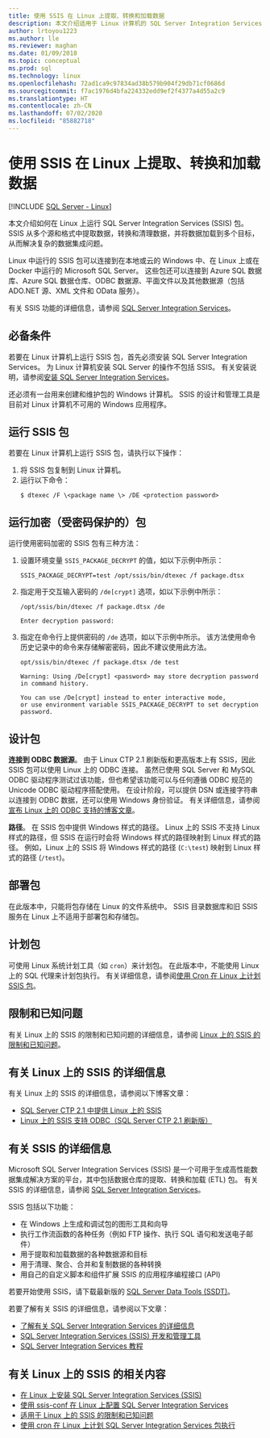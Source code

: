 ```yaml
---
title: 使用 SSIS 在 Linux 上提取、转换和加载数据
description: 本文介绍适用于 Linux 计算机的 SQL Server Integration Services (SSIS)
author: lrtoyou1223
ms.author: lle
ms.reviewer: maghan
ms.date: 01/09/2018
ms.topic: conceptual
ms.prod: sql
ms.technology: linux
ms.openlocfilehash: 72ad1ca9c97834ad38b579b904f29db71cf0686d
ms.sourcegitcommit: f7ac1976d4bfa224332edd9ef2f4377a4d55a2c9
ms.translationtype: HT
ms.contentlocale: zh-CN
ms.lasthandoff: 07/02/2020
ms.locfileid: "85882718"
---
```

# <a name="extract-transform-and-load-data-on-linux-with-ssis"></a>使用 SSIS 在 Linux 上提取、转换和加载数据

[!INCLUDE [SQL Server - Linux](../includes/applies-to-version/sql-linux.md)]

本文介绍如何在 Linux 上运行 SQL Server Integration Services (SSIS) 包。 SSIS 从多个源和格式中提取数据，转换和清理数据，并将数据加载到多个目标，从而解决复杂的数据集成问题。 

Linux 中运行的 SSIS 包可以连接到在本地或云的 Windows 中、在 Linux 上或在 Docker 中运行的 Microsoft SQL Server。 这些包还可以连接到 Azure SQL 数据库、Azure SQL 数据仓库、ODBC 数据源、平面文件以及其他数据源（包括 ADO.NET 源、XML 文件和 OData 服务）。

有关 SSIS 功能的详细信息，请参阅 [SQL Server Integration Services](../integration-services/sql-server-integration-services.md)。

## <a name="prerequisites"></a>必备条件

若要在 Linux 计算机上运行 SSIS 包，首先必须安装 SQL Server Integration Services。 为 Linux 计算机安装 SQL Server 的操作不包括 SSIS。 有关安装说明，请参阅[安装 SQL Server Integration Services](sql-server-linux-setup-ssis.md)。

还必须有一台用来创建和维护包的 Windows 计算机。 SSIS 的设计和管理工具是目前对 Linux 计算机不可用的 Windows 应用程序。 

## <a name="run-an-ssis-package"></a>运行 SSIS 包

若要在 Linux 计算机上运行 SSIS 包，请执行以下操作：

1.  将 SSIS 包复制到 Linux 计算机。
2.  运行以下命令：
    ```
    $ dtexec /F \<package name \> /DE <protection password>
    ```

## <a name="run-an-encrypted-password-protected-package"></a>运行加密（受密码保护的）包
运行使用密码加密的 SSIS 包有三种方法：

1.  设置环境变量 `SSIS_PACKAGE_DECRYPT` 的值，如以下示例中所示：

    ```
    SSIS_PACKAGE_DECRYPT=test /opt/ssis/bin/dtexec /f package.dtsx
    ```

2.  指定用于交互输入密码的 `/de[crypt]` 选项，如以下示例中所示：

    ```
    /opt/ssis/bin/dtexec /f package.dtsx /de
    
    Enter decryption password:
    ```

3.  指定在命令行上提供密码的 `/de` 选项，如以下示例中所示。 该方法使用命令历史记录中的命令来存储解密密码，因此不建议使用此方法。

    ```
    opt/ssis/bin/dtexec /f package.dtsx /de test
    
    Warning: Using /De[crypt] <password> may store decryption password in command history.
    
    You can use /De[crypt] instead to enter interactive mode,
    or use environment variable SSIS_PACKAGE_DECRYPT to set decryption password.
    ```

## <a name="design-packages"></a>设计包

**连接到 ODBC 数据源**。 由于 Linux CTP 2.1 刷新版和更高版本上有 SSIS，因此 SSIS 包可以使用 Linux 上的 ODBC 连接。 虽然已使用 SQL Server 和 MySQL ODBC 驱动程序测试过该功能，但也希望该功能可以与任何遵循 ODBC 规范的 Unicode ODBC 驱动程序搭配使用。 在设计阶段，可以提供 DSN 或连接字符串以连接到 ODBC 数据，还可以使用 Windows 身份验证。 有关详细信息，请参阅[宣布 Linux 上的 ODBC 支持的博客文章](https://blogs.msdn.microsoft.com/ssis/2017/06/16/odbc-is-supported-in-ssis-on-linux-ssis-helsinki-ctp2-1-refresh/)。

**路径**。 在 SSIS 包中提供 Windows 样式的路径。 Linux 上的 SSIS 不支持 Linux 样式的路径，但 SSIS 在运行时会将 Windows 样式的路径映射到 Linux 样式的路径。 例如，Linux 上的 SSIS 将 Windows 样式的路径 (`C:\test`) 映射到 Linux 样式的路径 (`/test`)。

## <a name="deploy-packages"></a>部署包
在此版本中，只能将包存储在 Linux 的文件系统中。 SSIS 目录数据库和旧 SSIS 服务在 Linux 上不适用于部署包和存储包。

## <a name="schedule-packages"></a>计划包
可使用 Linux 系统计划工具（如 `cron`）来计划包。 在此版本中，不能使用 Linux 上的 SQL 代理来计划包执行。 有关详细信息，请参阅[使用 Cron 在 Linux 上计划 SSIS 包](sql-server-linux-schedule-ssis-packages.md)。

## <a name="limitations-and-known-issues"></a>限制和已知问题

有关 Linux 上的 SSIS 的限制和已知问题的详细信息，请参阅 [Linux 上的 SSIS 的限制和已知问题](sql-server-linux-ssis-known-issues.md)。

## <a name="more-info-about-ssis-on-linux"></a>有关 Linux 上的 SSIS 的详细信息

有关 Linux 上的 SSIS 的详细信息，请参阅以下博客文章：

-   [SQL Server CTP 2.1 中提供 Linux 上的 SSIS](https://blogs.msdn.microsoft.com/ssis/2017/05/17/ssis-helsinki-is-available-in-sql-server-vnext-ctp2-1/)
-   [Linux 上的 SSIS 支持 ODBC（SQL Server CTP 2.1 刷新版）](https://blogs.msdn.microsoft.com/ssis/2017/06/16/odbc-is-supported-in-ssis-on-linux-ssis-helsinki-ctp2-1-refresh/)

## <a name="more-info-about-ssis"></a>有关 SSIS 的详细信息

Microsoft SQL Server Integration Services (SSIS) 是一个可用于生成高性能数据集成解决方案的平台，其中包括数据仓库的提取、转换和加载 (ETL) 包。 有关 SSIS 的详细信息，请参阅 [SQL Server Integration Services](/sql/integration-services/sql-server-integration-services)。

SSIS 包括以下功能：
- 在 Windows 上生成和调试包的图形工具和向导
- 执行工作流函数的各种任务（例如 FTP 操作、执行 SQL 语句和发送电子邮件）
- 用于提取和加载数据的各种数据源和目标
- 用于清理、聚合、合并和复制数据的各种转换
- 用自己的自定义脚本和组件扩展 SSIS 的应用程序编程接口 (API)

若要开始使用 SSIS，请下载最新版的 [SQL Server Data Tools (SSDT)](../integration-services/ssis-how-to-create-an-etl-package.md)。

若要了解有关 SSIS 的详细信息，请参阅以下文章：
- [了解有关 SQL Server Integration Services 的详细信息](../integration-services/sql-server-integration-services.md)
- [SQL Server Integration Services (SSIS) 开发和管理工具](../integration-services/integration-services-ssis-development-and-management-tools.md)
- [SQL Server Integration Services 教程](../integration-services/integration-services-tutorials.md)

## <a name="related-content-about-ssis-on-linux"></a>有关 Linux 上的 SSIS 的相关内容
-   [在 Linux 上安装 SQL Server Integration Services (SSIS)](sql-server-linux-setup-ssis.md)
-   [使用 ssis-conf 在 Linux 上配置 SQL Server Integration Services](sql-server-linux-configure-ssis.md)
-   [适用于 Linux 上的 SSIS 的限制和已知问题](sql-server-linux-ssis-known-issues.md)
-   [使用 cron 在 Linux 上计划 SQL Server Integration Services 包执行](sql-server-linux-schedule-ssis-packages.md)

